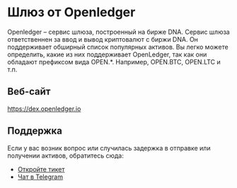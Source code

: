 # Шлюз от Openledger

Openledger – сервис шлюза, построенный на бирже DNA. Сервис шлюза ответственнен за ввод и вывод криптовалют с биржи DNA. Он поддерживает обширный список популярных активов. Вы легко можете определить, какие из них поддерживает OpenLedger, так как они обладают префиксом вида OPEN.*. Например, OPEN.BTC, OPEN.LTC и т.п.

## Веб-сайт

<https://dex.openledger.io>

## Поддержка

Если у вас возник вопрос или случилась задержка в отправке или получении активов, обратитесь сюда:

- [Откройте тикет](https://openledger.freshdesk.com/support/home)
- [Чат в Telegram](https://t.me/OpenLedgerDC)
